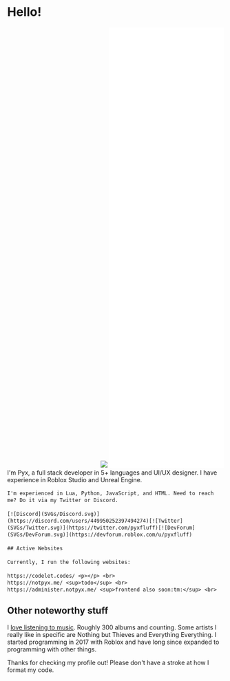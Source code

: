 # Hello!

<div align="right" width="45%">
    <img src="https://github.com/pyxfluff/pyxfluff/blob/main/pixelz.png?raw=true">
    <img src="https://raw.githubusercontent.com/pyxfluff/pyxfluff/refs/heads/main/github-metrics.svg">
</div>

<div align="left">
    I'm Pyx, a full stack developer in 5+ languages and UI/UX designer. I have experience in Roblox Studio and Unreal Engine.

    I'm experienced in Lua, Python, JavaScript, and HTML. Need to reach me? Do it via my Twitter or Discord.

    [![Discord](SVGs/Discord.svg)](https://discord.com/users/449950252397494274)[![Twitter](SVGs/Twitter.svg)](https://twitter.com/pyxfluff)[![DevForum](SVGs/DevForum.svg)](https://devforum.roblox.com/u/pyxfluff)

    ## Active Websites

    Currently, I run the following websites:

    https://codelet.codes/ <p></p> <br>
    https://notpyx.me/ <sup>todo</sup> <br>
    https://administer.notpyx.me/ <sup>frontend also soon:tm:</sup> <br>

</div>

## Other noteworthy stuff

I [love listening to music](https://www.last.fm/user/pyxfluff). Roughly 300 albums and counting. Some artists I really like in specific are Nothing but Thieves and Everything Everything.
I started programming in 2017 with Roblox and have long since expanded to programming with other things.

Thanks for checking my profile out! Please don't have a stroke at how I format my code.